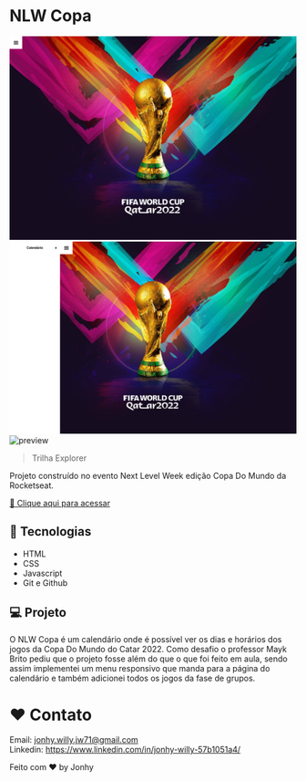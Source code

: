 # NLW Copa

![preview](./.github/preview_home.png)
![preview](./.github/preview_menu.png)
![preview](./.github/preview_calend%C3%A1rio.png)

> Trilha Explorer

Projeto construído no evento Next Level Week edição Copa Do Mundo da Rocketseat.

[ 🔗 Clique aqui para acessar](https://jonhy-willy.github.io/Projeto_eSports_Rocketseat/)

## 🚀 Tecnologias

- HTML
- CSS
- Javascript
- Git e Github

## 💻 Projeto

O NLW Copa é um calendário onde é possível ver os dias e horários dos jogos da Copa Do Mundo do Catar 2022. Como desafio o professor Mayk Brito pediu que o projeto fosse além do que o que foi feito em aula, sendo assim implementei um menu responsivo que manda para a página do calendário e também adicionei todos os jogos da fase de grupos.

# ❤ Contato

Email: jonhy.willy.jw71@gmail.com <br>
Linkedin: https://www.linkedin.com/in/jonhy-willy-57b1051a4/

Feito com ♥ by Jonhy
